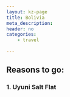 ```yaml
---
layout: kz-page
title: Bolivia
meta_description: 
header: no
categories:
    - travel

---
```


## Reasons to go:

### <a name="salt"></a> 1. Uyuni Salt Flat


<!-- 

d1 Laguna Blanca, Laguna Verde, Desierto de Dali, Termas de Polques (thermal springs), Geysers Sol de Mañana, Laguna Colorada. Stay in Villa Mar
d2 El Camello, Laguna Catal (negra), Cañon de la Anaconda, Bofedal Sora, Pueblos Andinos, Puerto Chuvica. (that weird mini-town with wifi)
d3 Salar de Uyuni, Isla Incahuasi, Hotel museo de sal, ojos de salar, Colchani, Cementerio de Trenes.  lagunas antiplanicas?


bus to potosi https://www.ticketsbolivia.com/


Banana's Vegetarian Cuisine - Potosi Restaurant -19.5886875, -65.7546719



candelaria silver mine tour with Koala tours opposite Casa Nacional de moneda de potosi. And visit the casa.


2.50 for use of bus terminal


Wet season Dec-FEb


train graveyard

#must Salar de Uyuni, salt desert. A salt flat in southern Bolivia, is so vast and so white you can see it from the moon. It spans 10,000 km {+2} (4,000 square miles), roughly the area of Kosovo. The top layer consists of salt hexagons, thick enough to withstand the weight of Jeeps and igloo-like buildings made of blocks of salt. Underneath, a layer of brine holds the world’s largest deposits of lithium, a light and volatile metal used in batteries for smartphones, computers and electric vehicles. Flamingos in hot season.



Wine tour

Campos de Solana (in town) - try Trivarietal. Tourist frendly. Modern.
Aranjuez - tannat grape reds.
Vinos Vilte - Moscatel Blue. (8-12:30, 2:30-6:30)
Kohlberg - wites; reds are bad. (8-12, 2:30-6:30)

Bodega de Campos de Solana (out of town)
Barbacana (8-12)
Juan Diablo

Casa Real - make Singani, a type of distilled-grape brandy. (9-4)
Kuhlmann - singani and sparkling wines (8-6) 


from Uyuni you can go to [San Pedro de Atacama](/travel/chile/#atacama)


-->




<!-- ## Notes -->

